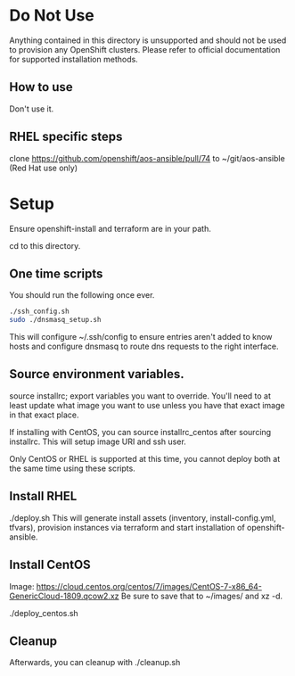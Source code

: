 # Do Not Use

Anything contained in this directory is unsupported and should not be used
to provision any OpenShift clusters.  Please refer to official documentation
for supported installation methods.

## How to use
Don't use it.

## RHEL specific steps
clone https://github.com/openshift/aos-ansible/pull/74 to ~/git/aos-ansible
(Red Hat use only)

# Setup

Ensure openshift-install and terraform are in your path.

cd to this directory.

## One time scripts
You should run the following once ever.
```sh
./ssh_config.sh
sudo ./dnsmasq_setup.sh
```

This will configure ~/.ssh/config to ensure entries aren't added to know hosts
and configure dnsmasq to route dns requests to the right interface.

## Source environment variables.

source installrc; export variables you want to override.  You'll need to at least
update what image you want to use unless you have that exact image in that exact
place.

If installing with CentOS, you can source installrc_centos after sourcing
installrc.  This will setup image URI and ssh user.

Only CentOS or RHEL is supported at this time, you cannot deploy both at the
same time using these scripts.

## Install RHEL
./deploy.sh
This will generate install assets (inventory, install-config.yml, tfvars),
provision instances via terraform and start installation of
openshift-ansible.

## Install CentOS
Image: https://cloud.centos.org/centos/7/images/CentOS-7-x86_64-GenericCloud-1809.qcow2.xz
Be sure to save that to ~/images/ and xz -d.

./deploy_centos.sh

## Cleanup
Afterwards, you can cleanup with ./cleanup.sh
